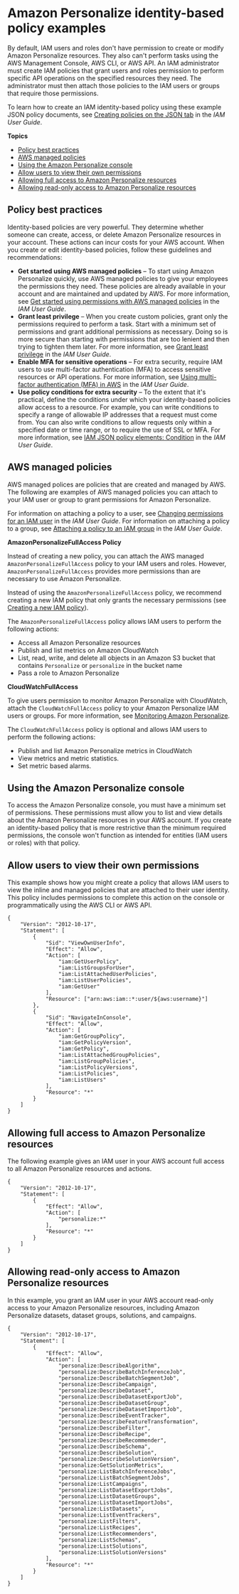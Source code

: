 # Amazon Personalize identity\-based policy examples<a name="security_iam_id-based-policy-examples"></a>

By default, IAM users and roles don't have permission to create or modify Amazon Personalize resources\. They also can't perform tasks using the AWS Management Console, AWS CLI, or AWS API\. An IAM administrator must create IAM policies that grant users and roles permission to perform specific API operations on the specified resources they need\. The administrator must then attach those policies to the IAM users or groups that require those permissions\.

To learn how to create an IAM identity\-based policy using these example JSON policy documents, see [Creating policies on the JSON tab](https://docs.aws.amazon.com/IAM/latest/UserGuide/access_policies_create.html#access_policies_create-json-editor) in the *IAM User Guide*\.

**Topics**
+ [Policy best practices](#security_iam_service-with-iam-policy-best-practices)
+ [AWS managed policies](#using-managed-policies)
+ [Using the Amazon Personalize console](#security_iam_id-based-policy-examples-console)
+ [Allow users to view their own permissions](#security_iam_id-based-policy-examples-view-own-permissions)
+ [Allowing full access to Amazon Personalize resources](#security_iam_id-based-policy-examples-full-access)
+ [Allowing read\-only access to Amazon Personalize resources](#security_iam_id-based-policy-examples-read-only)

## Policy best practices<a name="security_iam_service-with-iam-policy-best-practices"></a>

Identity\-based policies are very powerful\. They determine whether someone can create, access, or delete Amazon Personalize resources in your account\. These actions can incur costs for your AWS account\. When you create or edit identity\-based policies, follow these guidelines and recommendations:
+ **Get started using AWS managed policies** – To start using Amazon Personalize quickly, use AWS managed policies to give your employees the permissions they need\. These policies are already available in your account and are maintained and updated by AWS\. For more information, see [Get started using permissions with AWS managed policies](https://docs.aws.amazon.com/IAM/latest/UserGuide/best-practices.html#bp-use-aws-defined-policies) in the *IAM User Guide*\.
+ **Grant least privilege** – When you create custom policies, grant only the permissions required to perform a task\. Start with a minimum set of permissions and grant additional permissions as necessary\. Doing so is more secure than starting with permissions that are too lenient and then trying to tighten them later\. For more information, see [Grant least privilege](https://docs.aws.amazon.com/IAM/latest/UserGuide/best-practices.html#grant-least-privilege) in the *IAM User Guide*\.
+ **Enable MFA for sensitive operations** – For extra security, require IAM users to use multi\-factor authentication \(MFA\) to access sensitive resources or API operations\. For more information, see [Using multi\-factor authentication \(MFA\) in AWS](https://docs.aws.amazon.com/IAM/latest/UserGuide/id_credentials_mfa.html) in the *IAM User Guide*\.
+ **Use policy conditions for extra security** – To the extent that it's practical, define the conditions under which your identity\-based policies allow access to a resource\. For example, you can write conditions to specify a range of allowable IP addresses that a request must come from\. You can also write conditions to allow requests only within a specified date or time range, or to require the use of SSL or MFA\. For more information, see [IAM JSON policy elements: Condition](https://docs.aws.amazon.com/IAM/latest/UserGuide/reference_policies_elements_condition.html) in the *IAM User Guide*\.

## AWS managed policies<a name="using-managed-policies"></a>

 AWS managed polices are policies that are created and managed by AWS\. The following are examples of AWS managed policies you can attach to your IAM user or group to grant permissions for Amazon Personalize\. 

 For information on attaching a policy to a user, see [Changing permissions for an IAM user](https://docs.aws.amazon.com/IAM/latest/UserGuide/id_users_change-permissions.html) in the *IAM User Guide*\. For information on attaching a policy to a group, see [Attaching a policy to an IAM group](https://docs.aws.amazon.com/IAM/latest/UserGuide/id_groups_manage_attach-policy.html) in the *IAM User Guide*\. 

**AmazonPersonalizeFullAccess Policy**

Instead of creating a new policy, you can attach the AWS managed `AmazonPersonalizeFullAccess` policy to your IAM users and roles\. However, `AmazonPersonalizeFullAccess` provides more permissions than are necessary to use Amazon Personalize\. 

 Instead of using the `AmazonPersonalizeFullAccess` policy, we recommend creating a new IAM policy that only grants the necessary permissions \(see [Creating a new IAM policy](aws-personalize-set-up-permissions.md#set-up-required-permissions)\)\. 

The `AmazonPersonalizeFullAccess` policy allows IAM users to perform the following actions:
+ Access all Amazon Personalize resources
+ Publish and list metrics on Amazon CloudWatch
+ List, read, write, and delete all objects in an Amazon S3 bucket that contains `Personalize` or `personalize` in the bucket name
+ Pass a role to Amazon Personalize

 **CloudWatchFullAccess** 

 To give users permission to monitor Amazon Personalize with CloudWatch, attach the `CloudWatchFullAccess` policy to your Amazon Personalize IAM users or groups\. For more information, see [Monitoring Amazon Personalize](personalize-monitoring.md)\. 

 The `CloudWatchFullAccess` policy is optional and allows IAM users to perform the following actions: 
+ Publish and list Amazon Personalize metrics in CloudWatch
+  View metrics and metric statistics\. 
+  Set metric based alarms\. 

## Using the Amazon Personalize console<a name="security_iam_id-based-policy-examples-console"></a>

To access the Amazon Personalize console, you must have a minimum set of permissions\. These permissions must allow you to list and view details about the Amazon Personalize resources in your AWS account\. If you create an identity\-based policy that is more restrictive than the minimum required permissions, the console won't function as intended for entities \(IAM users or roles\) with that policy\. 

## Allow users to view their own permissions<a name="security_iam_id-based-policy-examples-view-own-permissions"></a>

This example shows how you might create a policy that allows IAM users to view the inline and managed policies that are attached to their user identity\. This policy includes permissions to complete this action on the console or programmatically using the AWS CLI or AWS API\.

```
{
    "Version": "2012-10-17",
    "Statement": [
        {
            "Sid": "ViewOwnUserInfo",
            "Effect": "Allow",
            "Action": [
                "iam:GetUserPolicy",
                "iam:ListGroupsForUser",
                "iam:ListAttachedUserPolicies",
                "iam:ListUserPolicies",
                "iam:GetUser"
            ],
            "Resource": ["arn:aws:iam::*:user/${aws:username}"]
        },
        {
            "Sid": "NavigateInConsole",
            "Effect": "Allow",
            "Action": [
                "iam:GetGroupPolicy",
                "iam:GetPolicyVersion",
                "iam:GetPolicy",
                "iam:ListAttachedGroupPolicies",
                "iam:ListGroupPolicies",
                "iam:ListPolicyVersions",
                "iam:ListPolicies",
                "iam:ListUsers"
            ],
            "Resource": "*"
        }
    ]
}
```

## Allowing full access to Amazon Personalize resources<a name="security_iam_id-based-policy-examples-full-access"></a>

The following example gives an IAM user in your AWS account full access to all Amazon Personalize resources and actions\.

```
{
    "Version": "2012-10-17",
    "Statement": [
        {
            "Effect": "Allow",
            "Action": [
                "personalize:*"
            ],
            "Resource": "*"
        }
    ]
}
```

## Allowing read\-only access to Amazon Personalize resources<a name="security_iam_id-based-policy-examples-read-only"></a>

In this example, you grant an IAM user in your AWS account read\-only access to your Amazon Personalize resources, including Amazon Personalize datasets, dataset groups, solutions, and campaigns\.

```
{
    "Version": "2012-10-17",
    "Statement": [
        {
            "Effect": "Allow",
            "Action": [
                "personalize:DescribeAlgorithm",
                "personalize:DescribeBatchInferenceJob",
                "personalize:DescribeBatchSegmentJob",
                "personalize:DescribeCampaign",
                "personalize:DescribeDataset",
                "personalize:DescribeDatasetExportJob",
                "personalize:DescribeDatasetGroup",
                "personalize:DescribeDatasetImportJob",
                "personalize:DescribeEventTracker",
                "personalize:DescribeFeatureTransformation",
                "personalize:DescribeFilter",
                "personalize:DescribeRecipe",
                "personalize:DescribeRecommender",
                "personalize:DescribeSchema",
                "personalize:DescribeSolution",
                "personalize:DescribeSolutionVersion",
                "personalize:GetSolutionMetrics",
                "personalize:ListBatchInferenceJobs",
                "personalize:ListBatchSegmentJobs",
                "personalize:ListCampaigns",
                "personalize:ListDatasetExportJobs",
                "personalize:ListDatasetGroups",
                "personalize:ListDatasetImportJobs",
                "personalize:ListDatasets",
                "personalize:ListEventTrackers",
                "personalize:ListFilters",
                "personalize:ListRecipes",
                "personalize:ListRecommenders",
                "personalize:ListSchemas",
                "personalize:ListSolutions",
                "personalize:ListSolutionVersions"
            ],
            "Resource": "*"
        }
    ]
}
```
